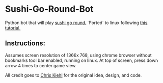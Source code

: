 Sushi-Go-Round-Bot
================

Python bot that will play [sushi go round.](http://www.miniclip.com/games/sushi-go-round/en/)
'Ported' to linux following [this tutorial.](http://active.tutsplus.com/tutorials/workflow/how-to-build-a-python-bot-that-can-play-web-games/)

Instructions:
-------------

Assumes screen resolution of 1366x 768,
using chrome browser without bookmarks tool bar enabled,
running on linux.
At top of screen, press down arrow 4 times to center game view.

All credit goes to [Chris Kiehl](http://active.tutsplus.com/author/chris-kiehl/) for the original 
idea, design, and code.
